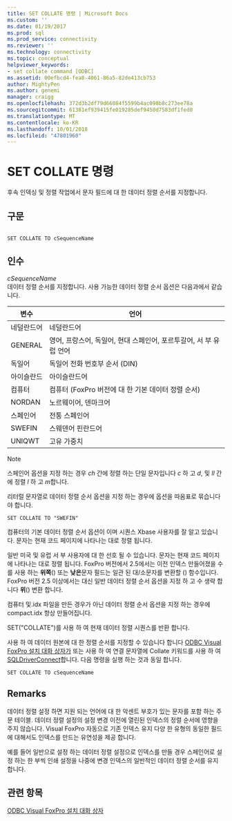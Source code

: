 ```yaml
---
title: SET COLLATE 명령 | Microsoft Docs
ms.custom: ''
ms.date: 01/19/2017
ms.prod: sql
ms.prod_service: connectivity
ms.reviewer: ''
ms.technology: connectivity
ms.topic: conceptual
helpviewer_keywords:
- set collate command [ODBC]
ms.assetid: 00efbcd4-fea8-4061-86a5-82de413cb753
author: MightyPen
ms.author: genemi
manager: craigg
ms.openlocfilehash: 372d3b2df79d66084f5599b4ac098b8c273ee78a
ms.sourcegitcommit: 61381ef939415fe019285def9450d7583df1fed0
ms.translationtype: MT
ms.contentlocale: ko-KR
ms.lasthandoff: 10/01/2018
ms.locfileid: "47801960"
---
```

# <a name="set-collate-command"></a>SET COLLATE 명령
후속 인덱싱 및 정렬 작업에서 문자 필드에 대 한 데이터 정렬 순서를 지정합니다.  
  
## <a name="syntax"></a>구문  
  
```  
  
SET COLLATE TO cSequenceName  
```  
  
## <a name="arguments"></a>인수  
 *cSequenceName*  
 데이터 정렬 순서를 지정합니다. 사용 가능한 데이터 정렬 순서 옵션은 다음과에서 같습니다.  
  
|변수|언어|  
|-------------|--------------|  
|네덜란드어|네덜란드어|  
|GENERAL|영어, 프랑스어, 독일어, 현대 스페인어, 포르투갈어, 서 부 유럽 언어|  
|독일어|독일어 전화 번호부 순서 (DIN)|  
|아이슬란드|아이슬란드어|  
|컴퓨터|컴퓨터 (FoxPro 버전에 대 한 기본 데이터 정렬 순서)|  
|NORDAN|노르웨이어, 덴마크어|  
|스페인어|전통 스페인어|  
|SWEFIN|스웨덴어 핀란드어|  
|UNIQWT|고유 가중치|  
  
> [!NOTE]  
>  스페인어 옵션을 지정 하는 경우 *ch* 간에 정렬 하는 단일 문자입니다 *c* 하 고 *d*, 및 *ll* 간에 정렬  *l* 하 고 *m*합니다.  
  
 리터럴 문자열로 데이터 정렬 순서 옵션을 지정 하는 경우에 옵션을 따옴표로 묶습니다 야 합니다.  
  
```  
SET COLLATE TO "SWEFIN"  
```  
  
 컴퓨터의 기본 데이터 정렬 순서 옵션이 이며 시퀀스 Xbase 사용자를 잘 알고 있습니다. 문자는 현재 코드 페이지에 나타나는 대로 정렬 됩니다.  
  
 일반 미국 및 유럽 서 부 사용자에 대 한 선호 될 수 있습니다. 문자는 현재 코드 페이지에 나타나는 대로 정렬 됩니다. FoxPro 버전에서 2.5에서는 이전 인덱스 만들어졌을 수를 사용 하는 **위쪽**() 또는 **낮은**문자 필드는 일관 된 대/소문자를 변환할 () 함수입니다. FoxPro 버전 2.5 이상에서는 대신 일반 데이터 정렬 순서 옵션을 지정 하 고 수 생략 합니다 **위**() 변환 합니다.  
  
 컴퓨터 및.idx 파일을 만든 경우가 아닌 데이터 정렬 순서 옵션을 지정 하는 경우에 compact.idx 항상 만들어집니다.  
  
 SET("COLLATE")를 사용 하 여 현재 데이터 정렬 시퀀스를 반환 합니다.  
  
 사용 하 여 데이터 원본에 대 한 정렬 순서를 지정할 수 있습니다 합니다 [ODBC Visual FoxPro 설치 대화 상자가](../../odbc/microsoft/odbc-visual-foxpro-setup-dialog-box.md) 또는 사용 하 여 연결 문자열에 Collate 키워드를 사용 하 여 [SQLDriverConnect](../../odbc/microsoft/sqldriverconnect-visual-foxpro-odbc-driver.md)합니다. 다음 명령을 실행 하는 것과 동일 합니다.  
  
```  
SET COLLATE TO cSequenceName  
```  
  
## <a name="remarks"></a>Remarks  
 데이터 정렬 설정 하면 지원 되는 언어에 대 한 악센트 부호가 있는 문자를 포함 하는 주문 테이블. 데이터 정렬 설정의 설정 변경 이전에 열린된 인덱스의 정렬 순서에 영향을 주지 않습니다. Visual FoxPro 자동으로 기존 인덱스 유지 다양 한 유형의 동일한 필드에 대해서도 인덱스를 만드는 유연성을 제공 합니다.  
  
 예를 들어 일반으로 설정 하는 데이터 정렬 설정으로 인덱스를 만들 경우 스페인어로 설정 하는 한 부씩 인쇄 설정을 나중에 변경 인덱스의 일반적인 데이터 정렬 순서를 유지 합니다.  
  
## <a name="see-also"></a>관련 항목  
 [ODBC Visual FoxPro 설치 대화 상자](../../odbc/microsoft/odbc-visual-foxpro-setup-dialog-box.md)
